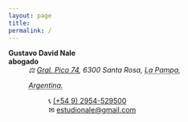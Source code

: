 ```yaml
---  
layout: page
title: 
permalink: /
---  
```


<dl class="vcard">
<dt class="fn n org"><strong>Gustavo David Nale</strong></dt>
<strong>abogado</strong>
<dd><address class="adr">
<span class="street-address">⚖  <a href="https://goo.gl/maps/hynDNxgQxEcvqeXe8" target="_blank" rel="noopener, noreferrer, nofollow">Gral. Pico 74</a></span>, 
<span class="postal-code">6300</span> 
<span class="locality">Santa Rosa</span>, 
<abbr class="region" title="La Pampa">La Pampa</abbr>, 

<abbr class="country-name" title="Argentina">Argentina.</abbr></address>
<dl>
<dt class="tel type" title="mobile"></dt><dd class="tel value">📞  <a href="tel:+5492954529500">(+54 9) 2954-529500</a></dd>
<dt class="email type" title="email"></dt><dd class="email">✉  <a href="mailto:estudionale@gmail.com" target="_blank" rel="noopener, noreferrer, nofollow">estudionale@gmail.com</a></dd>
<dt></dt>
<dd class="geo">
<div class="geo">
<div class="latitude" title="-36.6174752256399"><abbr title="South"></abbr></div>
<div class="longitude" title="-64.29387766455498"><abbr title="West"></abbr></div>
</div>
</dd>
</dl>
</dd>
</dl>
